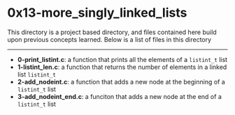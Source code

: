 # 0x13-more_singly_linked_lists
This directory is a project based directory, and files contained here build upon previous concepts learned.
Below is a list of files in this directory

---
- **0-print_listint.c**: a function that prints all the elements of a `listint_t` list
- **1-listint_len.c**: a function that returns the number of elements in a linked list `listint_t`
- **2-add_nodeint.c**: a function that adds a new node at the beginning of a `listint_t` list
- **3-add_nodeint_end.c**: a funciton that adds a new node at the end of a `listint_t` list
